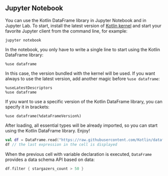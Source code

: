 [//]: # (title: Get started with Kotlin DataFrame on Jupyter Notebook)

## Jupyter Notebook

You can use the Kotlin DataFrame library in Jupyter Notebook and in Jupyter Lab.
To start,
install the latest version of [Kotlin kernel](https://github.com/Kotlin/kotlin-jupyter#installation)
and start your favorite Jupyter client from
the command line, for example:

```shell
jupyter notebook
```

In the notebook, you only have to write a single line to start using the Kotlin DataFrame library:

```text
%use dataframe
```

In this case, the version bundled with the kernel will be used.
If you want always to use the latest version, add another magic before `%use dataframe`:

```text
%useLatestDescriptors
%use dataframe
```

If you want to use a specific version of the Kotlin DataFrame library, you can specify it in brackets:

```text
%use dataframe(%dataFrameVersion%)
```

After loading, all essential types will be already imported, so you can start using the Kotlin DataFrame library. Enjoy!

```kotlin
val df = DataFrame.read("https://raw.githubusercontent.com/Kotlin/dataframe/master/data/jetbrains_repositories.csv")
df // the last expression in the cell is displayed
```

When the previous cell with variable declaration is executed, `DataFrame` provides a data schema API based on data:
```kotlin
df.filter { stargazers_count > 50 }
```
